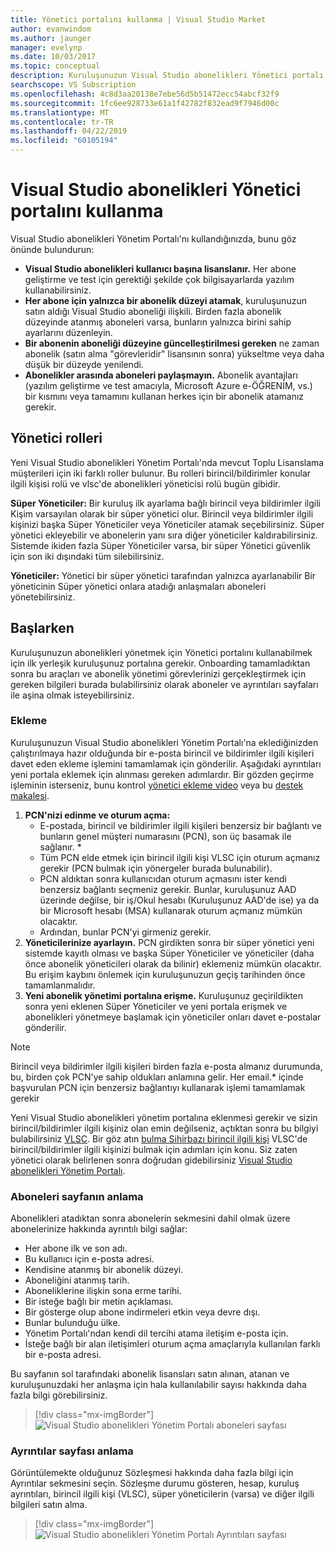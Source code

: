 ```yaml
---
title: Yönetici portalını kullanma | Visual Studio Market
author: evanwindom
ms.author: jaunger
manager: evelynp
ms.date: 10/03/2017
ms.topic: conceptual
description: Kuruluşunuzun Visual Studio abonelikleri Yönetici portalı ile yönetmeyi öğrenin.
searchscope: VS Subscription
ms.openlocfilehash: 4c8d3aa20138e7ebe56d5b51472ecc54abcf32f9
ms.sourcegitcommit: 1fc6ee928733e61a1f42782f832ead9f7946d00c
ms.translationtype: MT
ms.contentlocale: tr-TR
ms.lasthandoff: 04/22/2019
ms.locfileid: "60105194"
---
```

# <a name="using-the-visual-studio-subscriptions-administrator-portal"></a>Visual Studio abonelikleri Yönetici portalını kullanma

Visual Studio abonelikleri Yönetim Portalı'nı kullandığınızda, bunu göz önünde bulundurun:

- **Visual Studio abonelikleri kullanıcı başına lisanslanır.** Her abone geliştirme ve test için gerektiği şekilde çok bilgisayarlarda yazılım kullanabilirsiniz.
- **Her abone için yalnızca bir abonelik düzeyi atamak**, kuruluşunuzun satın aldığı Visual Studio aboneliği ilişkili. Birden fazla abonelik düzeyinde atanmış aboneleri varsa, bunların yalnızca birini sahip ayarlarını düzenleyin.
- **Bir abonenin aboneliği düzeyine güncelleştirilmesi gereken** ne zaman abonelik (satın alma "görevleridir" lisansının sonra) yükseltme veya daha düşük bir düzeyde yenilendi.
- **Abonelikler arasında aboneleri paylaşmayın.** Abonelik avantajları (yazılım geliştirme ve test amacıyla, Microsoft Azure e-ÖĞRENİM, vs.) bir kısmını veya tamamını kullanan herkes için bir abonelik atamanız gerekir.

## <a name="administrator-roles"></a>Yönetici rolleri

Yeni Visual Studio abonelikleri Yönetim Portalı'nda mevcut Toplu Lisanslama müşterileri için iki farklı roller bulunur. Bu rolleri birincil/bildirimler konular ilgili kişisi rolü ve vlsc'de abonelikleri yöneticisi rolü bugün gibidir.

**Süper Yöneticiler:** Bir kuruluş ilk ayarlama bağlı birincil veya bildirimler ilgili Kişim varsayılan olarak bir süper yönetici olur. Birincil veya bildirimler ilgili kişinizi başka Süper Yöneticiler veya Yöneticiler atamak seçebilirsiniz. Süper yönetici ekleyebilir ve abonelerin yanı sıra diğer yöneticiler kaldırabilirsiniz. Sistemde ikiden fazla Süper Yöneticiler varsa, bir süper Yönetici güvenlik için son iki dışındaki tüm silebilirsiniz.

**Yöneticiler:** Yönetici bir süper yönetici tarafından yalnızca ayarlanabilir Bir yöneticinin Süper yönetici onlara atadığı anlaşmaları aboneleri yönetebilirsiniz.

## <a name="getting-started"></a>Başlarken

Kuruluşunuzun abonelikleri yönetmek için Yönetici portalını kullanabilmek için ilk yerleşik kuruluşunuz portalına gerekir.  Onboarding tamamladıktan sonra bu araçları ve abonelik yönetimi görevlerinizi gerçekleştirmek için gereken bilgileri burada bulabilirsiniz olarak aboneler ve ayrıntıları sayfaları ile aşina olmak isteyebilirsiniz.

### <a name="onboarding"></a>Ekleme

Kuruluşunuzun Visual Studio abonelikleri Yönetim Portalı'na eklediğinizden çalıştırılmaya hazır olduğunda bir e-posta birincil ve bildirimler ilgili kişileri davet eden ekleme işlemini tamamlamak için gönderilir. Aşağıdaki ayrıntıları yeni portala eklemek için alınması gereken adımlardır. Bir gözden geçirme işleminin isterseniz, bunu kontrol [yönetici ekleme video](https://channel9.msdn.com/Series/Visual-Studio-Subscriptions-Administration/Onboarding-your-organization-to-the-new-Visual-Studio-Subscription-Administration-Portal-and-setting) veya bu [destek makalesi](https://support.microsoft.com/help/4013931/visual-studio-subscriptions-administrator-migration-process "Visual Studio abonelikleri yönetici geçiş işlemi").

1. **PCN'nizi edinme ve oturum açma:**
    - E-postada, birincil ve bildirimler ilgili kişileri benzersiz bir bağlantı ve bunların genel müşteri numarasını (PCN), son üç basamak ile sağlanır. * 
    - Tüm PCN elde etmek için birincil ilgili kişi VLSC için oturum açmanız gerekir (PCN bulmak için yönergeler burada bulunabilir). 
    - PCN aldıktan sonra kullanıcıdan oturum açmasını ister kendi benzersiz bağlantı seçmeniz gerekir. Bunlar, kuruluşunuz AAD üzerinde değilse, bir iş/Okul hesabı (Kuruluşunuz AAD'de ise) ya da bir Microsoft hesabı (MSA) kullanarak oturum açmanız mümkün olacaktır. 
    - Ardından, bunlar PCN'yi girmeniz gerekir. 
2. **Yöneticilerinize ayarlayın.** PCN girdikten sonra bir süper yönetici yeni sistemde kayıtlı olması ve başka Süper Yöneticiler ve yöneticiler (daha önce abonelik yöneticileri olarak da bilinir) eklemeniz mümkün olacaktır. Bu erişim kaybını önlemek için kuruluşunuzun geçiş tarihinden önce tamamlanmalıdır. 
3. **Yeni abonelik yönetimi portalına erişme.**  Kuruluşunuz geçirildikten sonra yeni eklenen Süper Yöneticiler ve yeni portala erişmek ve abonelikleri yönetmeye başlamak için yöneticiler onları davet e-postalar gönderilir.  

> [!NOTE]
> Birincil veya bildirimler ilgili kişileri birden fazla e-posta almanız durumunda, bu, birden çok PCN'ye sahip oldukları anlamına gelir. Her email.* içinde başvurulan PCN için benzersiz bağlantıyı kullanarak işlemi tamamlamak gerekir

Yeni Visual Studio abonelikleri yönetim portalına eklenmesi gerekir ve sizin birincil/bildirimler ilgili kişiniz olan emin değilseniz, açtıktan sonra bu bilgiyi bulabilirsiniz [VLSC](https://www.microsoft.com/Licensing/servicecenter/default.aspx). Bir göz atın [bulma Sihirbazı birincil ilgili kişi](find-primary-contact.md) VLSC'de birincil/bildirimler ilgili kişinizi bulmak için adımları için konu.
Siz zaten yönetici olarak belirlenen sonra doğrudan gidebilirsiniz [Visual Studio abonelikleri Yönetim Portalı](https://manage.visualstudio.com).

### <a name="understanding-the-subscribers-page"></a>Aboneleri sayfanın anlama
Abonelikleri atadıktan sonra abonelerin sekmesini dahil olmak üzere abonelerinize hakkında ayrıntılı bilgi sağlar:
- Her abone ilk ve son adı.
- Bu kullanıcı için e-posta adresi.
- Kendisine atanmış bir abonelik düzeyi.
- Aboneliğini atanmış tarih.
- Aboneliklerine ilişkin sona erme tarihi.
- Bir isteğe bağlı bir metin açıklaması.
- Bir gösterge olup abone indirmeleri etkin veya devre dışı.
- Bunlar bulunduğu ülke.
- Yönetim Portalı'ndan kendi dil tercihi atama iletişim e-posta için.
- İsteğe bağlı bir alan iletişimleri oturum açma amaçlarıyla kullanılan farklı bir e-posta adresi.

Bu sayfanın sol tarafındaki abonelik lisansları satın alınan, atanan ve kuruluşunuzdaki her anlaşma için hala kullanılabilir sayısı hakkında daha fazla bilgi görebilirsiniz.
> [!div class="mx-imgBorder"]
> ![Visual Studio abonelikleri Yönetim Portalı aboneleri sayfası](_img/using-admin-portal/subscribers-page.png)

### <a name="understanding-the-details-page"></a>Ayrıntılar sayfası anlama
Görüntülemekte olduğunuz Sözleşmesi hakkında daha fazla bilgi için Ayrıntılar sekmesini seçin. Sözleşme durumu gösteren, hesap, kuruluş ayrıntıları, birincil ilgili kişi (VLSC), süper yöneticilerin (varsa) ve diğer ilgili bilgileri satın alma.
> [!div class="mx-imgBorder"]
> ![Visual Studio abonelikleri Yönetim Portalı Ayrıntıları sayfası](_img/using-admin-portal/details-page.png)
